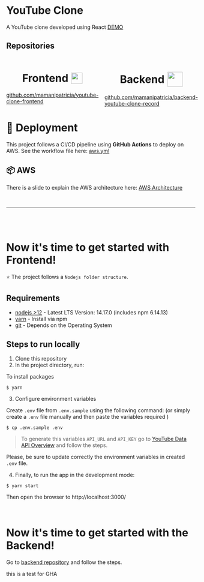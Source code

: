# YouTube Clone

<!-- A YouTube clone developed using React [DEMO](https://pattty.com) -->
A YouTube clone developed using React [DEMO](https://youtube-clone-pattty.surge.sh/)

## Repositories
<div style="display: flex; gap: 16px; margin-bottom: 30px">
    <div>
        <h1 style="display: flex; justify-content: center; align-items: center; gap: 8px"> Frontend <img src="https://avatars.githubusercontent.com/u/6412038?s=200&v=4" width="30px" />
        </h1>
        <a target="_blank" href="https://github.com/mamanipatricia/youtube-clone-frontend" >github.com/mamanipatricia/youtube-clone-frontend </a>
    </div>
    <div>
        <h1 style="display: flex; justify-content: center; align-items: center; gap: 8px" > Backend <img src="https://nodejs.org/static/images/logo-light.svg" width="40px" />
        </h1>
        <a target="_blank" href="https://github.com/mamanipatricia/backend-youtube-clone-record" >github.com/mamanipatricia/backend-youtube-clone-record </a>
    </div>
</div>

# 🚀 Deployment

This project follows a CI/CD pipeline using **GitHub Actions** to deploy on AWS. See the workflow file here: [aws.yml](https://github.com/mamanipatricia/youtube-clone/blob/master/.github/workflows/aws.yml)

## 📦 AWS
There is a slide to explain the AWS architecture here: [AWS Architecture](https://slides.com/d/Z1OkMFM/live)


<br>

---

<br>
<br>

# Now it's time to get started with Frontend!
⭐ The project follows a `Nodejs folder structure`.

## Requirements

- [nodejs >12](https://nodejs.org/en/download/) - Latest LTS Version: 14.17.0 (includes npm 6.14.13)
- [yarn](https://classic.yarnpkg.com/en/docs/getting-started) - Install via npm
- [git](https://git-scm.com/book/en/v2/Getting-Started-Installing-Git) - Depends on the Operating System

## Steps to run locally

1. Clone this repository
2. In the project directory, run:

To install packages

```shell
$ yarn
```

3. Configure environment variables

Create `.env` file from `.env.sample` using the following command: (or simply create a `.env` file manually and then paste the variables required )

```shell
$ cp .env.sample .env
```

> To generate this variables `API_URL` and `API_KEY` go to [YouTube Data API Overview](https://developers.google.com/youtube/v3/getting-started) and follow the steps.

Please, be sure to update correctly the environment variables in created `.env` file.

4. Finally, to run the app in the development mode:

```shell
$ yarn start
```
Then open the browser to http://localhost:3000/

<br>

# Now it's time to get started with the Backend!
Go to [backend repository](https://github.com/mamanipatricia/backend-youtube-clone-record) and follow the steps.

this is a test for GHA 
